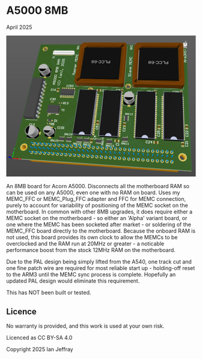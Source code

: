 # A5000 8MB

April 2025


![3D View](Generated/A5000_8MB_3D_View.PNG)

An 8MB board for Acorn A5000.  Disconnects all the motherboard RAM so can be used on any A5000, even one with no RAM on board.
Uses my MEMC_FFC or MEMC_Plug_FFC adapter and FFC for MEMC connection, purely to account for variability of positioning of the MEMC socket on the motherboard.
In common with other 8MB upgrades, it does require either a MEMC socket on the motherboard - so either an 'Alpha' variant board, or one where the MEMC has been socketed after market - or soldering of the MEMC_FFC board directly to the motherboard.
Because the onboard RAM is not used, this board provides its own clock to allow the MEMCs to be overclocked and the RAM run at 20MHz or greater - a noticable performance boost from the stock 12MHz RAM on the motherboard.

Due to the PAL design being simply lifted from the A540, one track cut and one fine patch wire are required for most reliable start up - holding-off reset to the ARM3 until the MEMC sync process is complete.  Hopefully an updated PAL design would eliminate this requirement.

This has NOT been built or tested.

## Licence

No warranty is provided, and this work is used at your own risk.  

Licenced as CC BY-SA 4.0

Copyright 2025 Ian Jeffray

